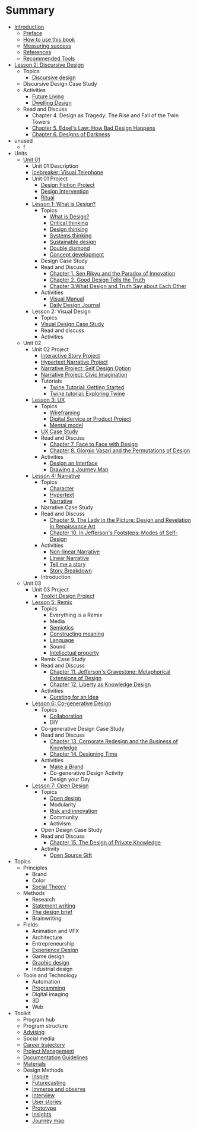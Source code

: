 # Summary

* [Introduction](README.md)
   * [Preface](introduction/preface.md)
   * [How to use this book](introduction/how_to_use_this_book.md)
   * [Measuring success](introduction/measuring_success.md)
   * [References](introduction/references.md)
   * [Recommended Tools](introduction/recommended_tools.md)
* [Lesson 2: Discursive Design](lessons/discursive_design.md)
   * Topics
       * [Discursive design](topics/discursive_design.md)
   * Discursive Design Case Study
   * Activities
       * [Future Living](practice/future_living.md)
       * [Dwelling Design](practice/dwelling_design.md)
   * Read and Discuss
       * Chapter 4. Design as Tragedy: The Rise and Fall of the Twin Towers
       * [Chapter 5. Edsel's Law: How Bad Design Happens](practice/edsels_law_how_bad_design_happens.md)
       * [Chapter 6. Designs of Darkness](practice/bad_design.md)
* unused
   * f
* Units
   * [Unit 01](toolkit/lessons.md)
       * Unit 01 Description
       * [Icebreaker: Visual Telephone](icebreakers/icebreaker_visual_telephone.md)
       * Unit 01 Project
           * [Design Fiction Project](projects/design_fiction_project.md)
           * [Design Intervention](practice/design_intervention.md)
           * [Ritual](projects/ritual.md)
       * [Lesson 1: What is Design?](lessons/introduction.md)
           * Topics
               * [What is Design?](topics/what_is_design.md)
               * [Critical thinking](topics/critical_thinking.md)
               * [Design thinking](topics/design_thinking.md)
               * [Systems thinking](topics/systems_thinking.md)
               * [Sustainable design](topics/sustainable_design.md)
               * [Double diamond](topics/double_diamond.md)
               * [Concept development](topics/concept_development.md)
           * Design Case Study
           * Read and Discuss
               * [Chapter 1. Sen Rikyu and the Paradox of Innovation](practice/chapter_1_sen_rikyu_and_the_paradox_of_innovation.md)
               * [Chapter 2. Good Design Tells the Truth](practice/good_design_tells_the_truth.md)
               * [Chapter 3.What Design and Truth Say about Each Other](practice/what_design_and_truth_say_about_each_other.md)
           * Activities
               * [Visual Manual](practice/visual_manual.md)
               * [Daily Design Journal](practice/daily_design_journal.md)
       * Lesson 2: Visual Design
           * Topics
           * [Visual Design Case Study](topics/visual_design_case_study.md)
           * Read and discuss
           * Activities
   * Unit 02
       * Unit 02 Project
           * [Interactive Story Project](projects/interactive_story_project.md)
           * [Hypertext Narrative Project](projects/hypertext_narrative_project.md)
           * [Narrative Project: Self Design Option](projects/narrative_project_self_design_option.md)
           * [Narrative Project: Civic Imagination](projects/narrative_project_social_design_option.md)
           * Tutorials
               * [Twine Tutorial: Getting Started](topics/twine-tutorial-getting-started.md)
               * [Twine tutorial: Exploring Twine](topics/twine_tutorial_exploring_twine.md)
       * [Lesson 3: UX](lessons/ux.md)
           * Topics
               * [Wireframing](topics/wireframing.md)
               * [Digital Service or Product Project](projects/digital_service_or_product.md)
               * [Mental model](topics/mental_model.md)
           * [UX Case Study](topics/ux_case_study.md)
           * Read and Discuss
               * [Chapter 7. Face to Face with Design](practice/face_to_face_with_design.md)
               * [Chapter 8. Giorgio Vasari and the Permutations of Design](practice/giorgio_vasari_and_the_permutations_of_design.md)
           * Activities
               * [Design an Interface](practice/design_an_interface.md)
               * [Drawing a Journey Map](practice/drawing_a_journey_map.md)
       * [Lesson 4: Narrative](lessons/narrative.md)
           * Topics
               * [Character](topics/character.md)
               * [Hypertext](topics/hypertext.md)
               * [Narrative](topics/narrative.md)
           * Narrative Case Study
           * Read and Discuss
               * [Chapter 9. The Lady in the Picture: Design and Revelation in Renaissance Art](practice/the_lady_in_the_picture_design_and_revelation_in_r.md)
               * [Chapter 10. In Jefferson's Footsteps: Modes of Self-Design](practice/in_jeffersons_footsteps_modes_of_self-design.md)
           * Activities
               * [Non-linear Narrative](practice/non-linear_narrative.md)
               * [Linear Narrative](practice/linear_narrative.md)
               * [Tell me a story](practice/tell_me_a_story.md)
               * [Story Breakdown](practice/story_breakdown.md)
           * Introduction
   * Unit 03
       * Unit 03 Project
           * [Toolkit Design Project](projects/toolkit_design_project.md)
       * [Lesson 5: Remix](lessons/remix.md)
           * Topics
               * Everything is a Remix
               * Media
               * [Semiotics](topics/semiotics.md)
               * [Constructing meaning](topics/constructing_meaning.md)
               * [Language](topics/language.md)
               * Sound
               * [Intellectual property](topics/intellectual_property.md)
           * Remix Case Study
           * Read and Discuss
               * [Chapter 11. Jefferson's Gravestone: Metaphorical Extensions of Design](practice/jeffersons_gravestone_metaphorical_extensions_of_d.md)
               * [Chapter 12. Liberty as Knowledge Design](practice/liberty_as_knowledge_design.md)
           * Activities
               * [Curating for an Idea](practice/curating_for_an_idea.md)
       * [Lesson 6: Co-generative Design](lessons/co-generative_design.md)
           * Topics
               * [Collaboration](topics/collaboration.md)
               * DIY
           * Co-generative Design Case Study
           * Read and Discuss
               * [Chapter 13. Corporate Redesign and the Business of Knowledge](practice/corporate_redesign_and_the_business_of_knowledge.md)
               * [Chapter 14. Designing Time](practice/designing_time.md)
           * Activities
               * [Make a Brand](practice/make_a_brand.md)
               * Co-generative Design Activity
               * Design your Day
       * [Lesson 7: Open Design](lessons/open_design.md)
           * Topics
               * [Open design](topics/open_design.md)
               * Modularity
               * [Risk and innovation](topics/risk_and_innovation.md)
               * Community
               * Activism
           * Open Design Case Study
           * Read and Discuss
               * [Chapter 15. The Design of Private Knowledge](practice/the_design_of_private_knowledge.md)
           * Activity
               * [Open Source Gift](practice/open_source_gift.md)
* Topics
   * Principles
       * Brand
       * Color
       * [Social Theory](topics/social_theory.md)
   * Methods
       * Research
       * [Statement writing](topics/statement_writing.md)
       * [The design brief](topics/the_design_brief.md)
       * Brainwriting
   * Fields
       * Animation and VFX
       * Architecture
       * Entrepreneurship
       * [Experience Design](topics/experience_design.md)
       * Game design
       * [Graphic design](topics/graphic_design.md)
       * Industrial design
   * Tools and Technology
       * Automation
       * [Programming](topics/programming.md)
       * Digital imaging
       * 3D
       * Web
* Toolkit
   * Program hub
   * Program structure
   * [Advising](toolkit/advising.md)
   * Social media
   * [Career trajectory](toolkit/career_trajectory.md)
   * [Project Management](toolkit/project_management.md)
   * [Documentation Guidelines](toolkit/documentation_guidelines.md)
   * [Materials](toolkit/materials.md)
   * Design Methods
       * [Inspire](toolkit/inspire.md)
       * [Futurecasting](toolkit/futurecasting.md)
       * [Immerse and observe](toolkit/immerse_and_observe.md)
       * [Interview](toolkit/interview.md)
       * [User stories](toolkit/user_stories.md)
       * [Prototype](toolkit/prototype.md)
       * [Insights](toolkit/insights.md)
       * [Journey map](toolkit/journey_map.md)

